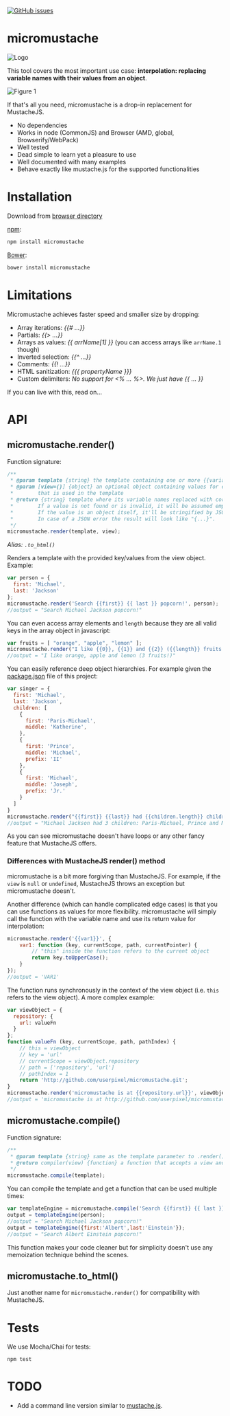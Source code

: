 [![GitHub issues](https://img.shields.io/github/issues/userpixel/micromustache.svg?style=flat-square)](https://github.com/userpixel/micromustache/issues)


# micromustache

![Logo](https://raw.github.com/userpixel/micromustache/master/logo/micromustache-logo-300.png)

This tool covers the most important use case: **interpolation: replacing variable names with their values from an object**.

![Figure 1](https://raw.github.com/userpixel/micromustache/master/fig-1.png)

If that's all you need, micromustache is a drop-in replacement for MustacheJS.

* No dependencies
* Works in node (CommonJS) and Browser (AMD, global, Browserify/WebPack)
* Well tested
* Dead simple to learn yet a pleasure to use
* Well documented with many examples
* Behave exactly like mustache.js for the supported functionalities

# Installation

Download from [browser directory](https://github.com/userpixel/micromustache/tree/master/browser)

[npm](https://npmjs.org/package/micromustache):

```bash
npm install micromustache
```

[Bower](http://bower.io/):

````bash
bower install micromustache
````

# Limitations

Micromustache achieves faster speed and smaller size by dropping:

* Array iterations: *{{# ...}}*
* Partials: *{{> ...}}*
* Arrays as values: *{{ arrName[1] }}* (you can access arrays like `arrName.1` though)
* Inverted selection: *{{^ ...}}*
* Comments: *{{! ...}}*
* HTML sanitization: *{{{ propertyName }}}*
* Custom delimiters: *No support for <% ... %>. We just have {{ ... }}*

If you can live with this, read on...

# API

## micromustache.render()

Function signature:

```js
/**
 * @param template {string} the template containing one or more {{variableNames}}
 * @param [view={}] {object} an optional object containing values for every variable names
 *        that is used in the template
 * @return {string} template where its variable names replaced with corresponding values.
 *        If a value is not found or is invalid, it will be assumed empty string ''.
 *        If the value is an object itself, it'll be stringified by JSON.
 *        In case of a JSON error the result will look like "{...}".
 */
micromustache.render(template, view);
```

*Alias: `.to_html()`*

Renders a template with the provided key/values from the view object. Example:

````js
var person = {
  first: 'Michael',
  last: 'Jackson'
};
micromustache.render('Search {{first}} {{ last }} popcorn!', person);
//output = "Search Michael Jackson popcorn!"
````

You can even access array elements and `length` because they are all valid keys in the array object in javascript:

```js
var fruits = [ "orange", "apple", "lemon" ];
micromustache.render("I like {{0}}, {{1}} and {{2}} ({{length}} fruits!)", fruits);
//output = "I like orange, apple and lemon (3 fruits!)"
```

You can easily reference deep object hierarchies.
For example given the [package.json](https://github.com/userpixel/micromustache/blob/master/package.json) file of this project:

```js
var singer = {
  first: 'Michael',
  last: 'Jackson',
  children: [
    {
      first: 'Paris-Michael',
      middle: 'Katherine',
    },
    {
      first: 'Prince',
      middle: 'Michael',
      prefix: 'II'
    },
    {
      first: 'Michael',
      middle: 'Joseph',
      prefix: 'Jr.'
    }
  ]
}
micromustache.render("{{first}} {{last}} had {{children.length}} children: {{children.0.first}}, {{children.1.first}} and {{children.2.first}}", singer);
//output = "Michael Jackson had 3 children: Paris-Michael, Prince and Michael"
```

As you can see micromustache doesn't have loops or any other fancy feature that MustacheJS offers.

### Differences with MustacheJS render() method

micromustache is a bit more forgiving than MustacheJS. For example, if the `view` is `null` or `undefined`, MustacheJS throws an exception but micromustache doesn't.

Another difference (which can handle complicated edge cases) is that you can use functions as values for more flexibility. micromustache will simply call the function with the variable name and use its return value for interpolation:

````js
micromustache.render('{{var1}}', {
    var1: function (key, currentScope, path, currentPointer) {
        // "this" inside the function refers to the current object
        return key.toUpperCase();
    }
});
//output = 'VAR1'
````

The function runs synchronously in the context of the view object (i.e. `this` refers to the view object). A more complex example:

````js
var viewObject = {
  repository: {
    url: valueFn
  }  
};
function valueFn (key, currentScope, path, pathIndex) {
    // this = viewObject
    // key = 'url'
    // currentScope = viewObject.repository
    // path = ['repository', 'url']
    // pathIndex = 1
    return 'http://github.com/userpixel/micromustache.git';
}
micromustache.render('micromustache is at {{repository.url}}', viewObject);
//output = 'micromustache is at http://github.com/userpixel/micromustache.git'
````


## micromustache.compile()

Function signature:

```js
/**
 * @param template {string} same as the template parameter to .render()
 * @return compiler(view) {function} a function that accepts a view and returns a rendered template
 */
micromustache.compile(template);
```

You can compile the template and get a function that can be used multiple times:

```js
var templateEngine = micromustache.compile('Search {{first}} {{ last }} popcorn!');
output = templateEngine(person);
//output = "Search Michael Jackson popcorn!"
output = templateEngine({first:'Albert',last:'Einstein'});
//output = "Search Albert Einstein popcorn!"
```

This function makes your code cleaner but for simplicity doesn't use any memoization
technique behind the scenes.

## micromustache.to_html()

Just another name for `micromustache.render()` for compatibility with MustacheJS.

# Tests

We use Mocha/Chai for tests:

```
npm test
```

# TODO

* Add a command line version similar to
[mustache.js](https://github.com/janl/mustache.js/blob/master/bin/mustache).
